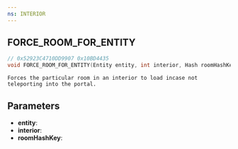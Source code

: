 ```yaml
---
ns: INTERIOR
---
```

## FORCE_ROOM_FOR_ENTITY

```c
// 0x52923C4710DD9907 0x10BD4435
void FORCE_ROOM_FOR_ENTITY(Entity entity, int interior, Hash roomHashKey);
```

```
Forces the particular room in an interior to load incase not teleporting into the portal.
```

## Parameters
* **entity**: 
* **interior**:
* **roomHashKey**: 

